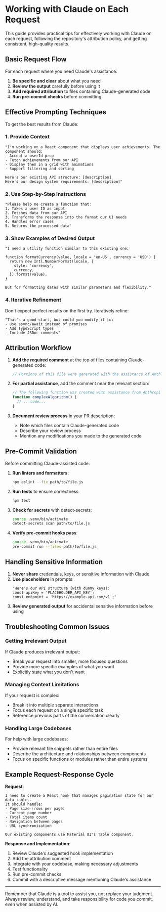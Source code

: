 # Working with Claude on Each Request

This guide provides practical tips for effectively working with Claude on each request, following the repository's attribution policy, and getting consistent, high-quality results.

## Basic Request Flow

For each request where you need Claude's assistance:

1. **Be specific and clear** about what you need
2. **Review the output** carefully before using it
3. **Add required attribution** to files containing Claude-generated code
4. **Run pre-commit checks** before committing

## Effective Prompting Techniques

To get the best results from Claude:

### 1. Provide Context

```
"I'm working on a React component that displays user achievements. The component should:
- Accept a userId prop
- Fetch achievements from our API
- Display them in a grid with animations
- Support filtering and sorting

Here's our existing API structure: [description]
Here's our design system requirements: [description]"
```

### 2. Use Step-by-Step Instructions

```
"Please help me create a function that:
1. Takes a user ID as input
2. Fetches data from our API
3. Transforms the response into the format our UI needs
4. Handles error cases
5. Returns the processed data"
```

### 3. Show Examples of Desired Output

```
"I need a utility function similar to this existing one:

function formatCurrency(value, locale = 'en-US', currency = 'USD') {
  return new Intl.NumberFormat(locale, {
    style: 'currency',
    currency,
  }).format(value);
}

But for formatting dates with similar parameters and flexibility."
```

### 4. Iterative Refinement

Don't expect perfect results on the first try. Iteratively refine:

```
"That's a good start, but could you modify it to:
- Use async/await instead of promises
- Add TypeScript types
- Include JSDoc comments"
```

## Attribution Workflow

1. **Add the required comment** at the top of files containing Claude-generated code:
   ```javascript
   // Portions of this file were generated with the assistance of Anthropic Claude (https://www.anthropic.com/)
   ```

2. **For partial assistance**, add the comment near the relevant section:
   ```javascript
   // The following function was created with assistance from Anthropic Claude
   function complexAlgorithm() {
     // ...code...
   }
   ```

3. **Document review process** in your PR description:
   - Note which files contain Claude-generated code
   - Describe your review process
   - Mention any modifications you made to the generated code

## Pre-Commit Validation

Before committing Claude-assisted code:

1. **Run linters and formatters**:
   ```bash
   npx eslint --fix path/to/file.js
   ```

2. **Run tests** to ensure correctness:
   ```bash
   npm test
   ```

3. **Check for secrets** with detect-secrets:
   ```bash
   source .venv/bin/activate
   detect-secrets scan path/to/file.js
   ```

4. **Verify pre-commit hooks pass**:
   ```bash
   source .venv/bin/activate
   pre-commit run --files path/to/file.js
   ```

## Handling Sensitive Information

1. **Never share** credentials, keys, or sensitive information with Claude
2. **Use placeholders** in prompts:
   ```
   "Here's our API structure (with dummy keys):
   const apiKey = 'PLACEHOLDER_API_KEY';
   const endpoint = 'https://example-api.com/v1';"
   ```
3. **Review generated output** for accidental sensitive information before using

## Troubleshooting Common Issues

### Getting Irrelevant Output

If Claude produces irrelevant output:
- Break your request into smaller, more focused questions
- Provide more specific examples of what you want
- Explicitly state what you don't want

### Managing Context Limitations

If your request is complex:
- Break it into multiple separate interactions
- Focus each request on a single specific task
- Reference previous parts of the conversation clearly

### Handling Large Codebases

For help with large codebases:
- Provide relevant file snippets rather than entire files
- Describe the architecture and relationships between components
- Focus on specific functions or modules rather than entire systems

## Example Request-Response Cycle

**Request**:
```
I need to create a React hook that manages pagination state for our data tables.
It should handle:
- Page size (rows per page)
- Current page number
- Total items count
- Navigation between pages
- URL synchronization

Our existing components use Material UI's Table component.
```

**Response and Implementation**:
1. Review Claude's suggested hook implementation
2. Add the attribution comment
3. Integrate with your codebase, making necessary adjustments
4. Test functionality
5. Run pre-commit checks
6. Commit with a descriptive message mentioning Claude's assistance

---

Remember that Claude is a tool to assist you, not replace your judgment. Always review, understand, and take responsibility for code you commit, even when assisted by AI.